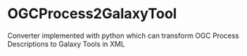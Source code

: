 # OGCProcess2GalaxyTool
Converter implemented with python which can transform OGC Process Descriptions to Galaxy Tools in XML 
